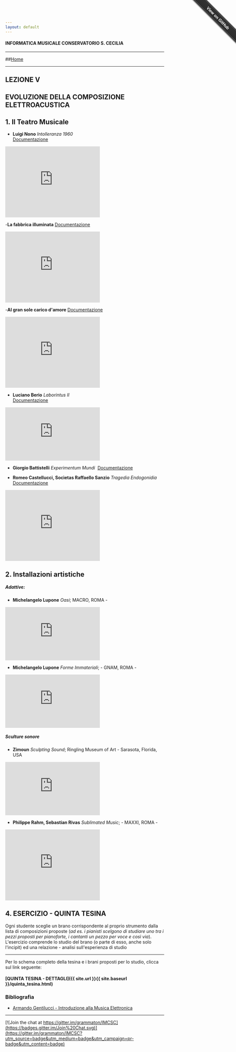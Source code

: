 ```yaml
---
layout: default
---
```


#### INFORMATICA MUSICALE CONSERVATORIO S. CECILIA

----

##[Home](https://demartinomrc.github.io/IMCSC)

----

## LEZIONE V

## EVOLUZIONE DELLA COMPOSIZIONE ELETTROACUSTICA



 ## 1. Il Teatro Musicale

- **Luigi Nono** *Intolleranza 1960*   
[Documentazione](http://www.teatrolafenice.it/media/libretti/114_6319intero_indd.pdf)   

<iframe width="300" height="225" src="https://www.youtube.com/embed/65QPTF5npwQ" frameborder="0" allowfullscreen></iframe>

  
-**La fabbrica illuminata**
[Documentazione](http://www.luiginono.it/it/luigi-nono/opere/la-fabbrica-illuminata)

<iframe width="300" height="225" src=https://www.youtube.com/watch?v=yzcAzCEtAbs frameborder="0" allowfullscreen></iframe>

-**Al gran sole carico d'amore**
[Documentazione](http://www.luiginono.it/it/luigi-nono/opere/al-gran-sole-carico-d-amore)

<iframe width="300" height="225" src=https://www.youtube.com/watch?v=YJibhZP_mAo frameborder="0" allowfullscreen></iframe>


- **Luciano Berio**  *Laborintus II*   
[Documentazione](http://www.lucianoberio.org/node/1509?356130551=1)   
<iframe width="300" height="169" src="https://www.youtube.com/embed/MLHjkrsh_Lw" frameborder="0" allowfullscreen></iframe>


- **Giorgio Battistelli** *Experimentum Mundi *
[Documentazione](http://www.giorgiobattistelli.it/opere/teatro-musicale/experimentum-mundi/)   

- **Romeo Castellucci, Socìetas Raffaello Sanzio** *Tragedia Endogonidia*   
[Documentazione](http://www.digicult.it/it/digimag/issue-003/italiano-la-tragedia-della-societas-raffaello-sanzio/)   

<iframe width="300" height="225" src="https://www.youtube.com/embed/-08pVAhCcOo" frameborder="0" allowfullscreen></iframe>

## 2. Installazioni artistiche

##### Adattive:

- **Michelangelo Lupone** *Oasi*;  MACRO, ROMA -
<iframe width="300" height="169" src="https://www.youtube.com/embed/4EmUoXvGxSE" frameborder="0" allowfullscreen></iframe>

- **Michelangelo Lupone** *Forme Immateriali*; - GNAM, ROMA -  	
<iframe width="300" height="169" src="https://www.youtube.com/embed/wHoaJyRtKSQ" frameborder="0" allowfullscreen></iframe>

##### Sculture sonore

- **Zimoun** *Sculpting Sound*; Ringling Museum of Art - Sarasota, Florida, USA     
<iframe width="300" height="169" src="https://www.youtube.com/embed/WWgJejAiGFg" frameborder="0" allowfullscreen></iframe>


- **Philippe Rahm, Sebastian Rivas** *Sublimated Music*; - MAXXI, ROMA -    
<iframe width="300" height="225" src="https://www.youtube.com/embed/v2w_ZIHuvAw" frameborder="0" allowfullscreen></iframe>
 
## 4. ESERCIZIO - QUINTA TESINA

Ogni studente sceglie un brano corrispondente al proprio strumento  dalla lista di composizioni proposte (*ad es. i pianisti scelgono di studiare uno tra i pezzi proposti per pianoforte, i cantanti un pezzo per voce e così via*). L'esercizio comprende lo studio del brano (o parte di esso, anche solo l'incipit) ed una relazione - analisi sull'esperienza di studio



----

Per lo schema completo della tesina e i brani proposti per lo studio, clicca sul link seguente:   

#### [QUINTA TESINA - DETTAGLI]({{ site.url }}{{ site.baseurl }}/quinta_tesina.html)




### Bibliografia

 - [Armando Gentilucci - Introduzione alla Musica Elettronica](https://copy.com/gmatZ8qkaw1WROAG)
 
----

[![Join the chat at https://gitter.im/grammaton/IMCSC](https://badges.gitter.im/Join%20Chat.svg)](https://gitter.im/grammaton/IMCSC?utm_source=badge&utm_medium=badge&utm_campaign=pr-badge&utm_content=badge)
 
<div class="github-fork-ribbon-wrapper right fixed" style="width: 150px;height: 150px;position: fixed;overflow: hidden;top: 0;z-index: 9999;pointer-events: none;right: 0;"><div class="github-fork-ribbon" style="position: absolute;padding: 2px 0;background-color: #333;background-image: linear-gradient(to bottom, rgba(0, 0, 0, 0), rgba(0, 0, 0, 0.15));-webkit-box-shadow: 0 2px 3px 0 rgba(0, 0, 0, 0.5);-moz-box-shadow: 0 2px 3px 0 rgba(0, 0, 0, 0.5);box-shadow: 0 2px 3px 0 rgba(0, 0, 0, 0.5);z-index: 9999;pointer-events: auto;top: 42px;right: -43px;-webkit-transform: rotate(45deg);-moz-transform: rotate(45deg);-ms-transform: rotate(45deg);-o-transform: rotate(45deg);transform: rotate(45deg);"><a href="https://github.com/grammaton/IMCSC" style="font: 700 13px &quot;Helvetica Neue&quot;, Helvetica, Arial, sans-serif;color: #fff;text-decoration: none;text-shadow: 0 -1px rgba(0, 0, 0, 0.5);text-align: center;width: 200px;line-height: 20px;display: inline-block;padding: 2px 0;border-width: 1px 0;border-style: dotted;border-color: rgba(255, 255, 255, 0.7);">View on GitHub</a></div></div>

